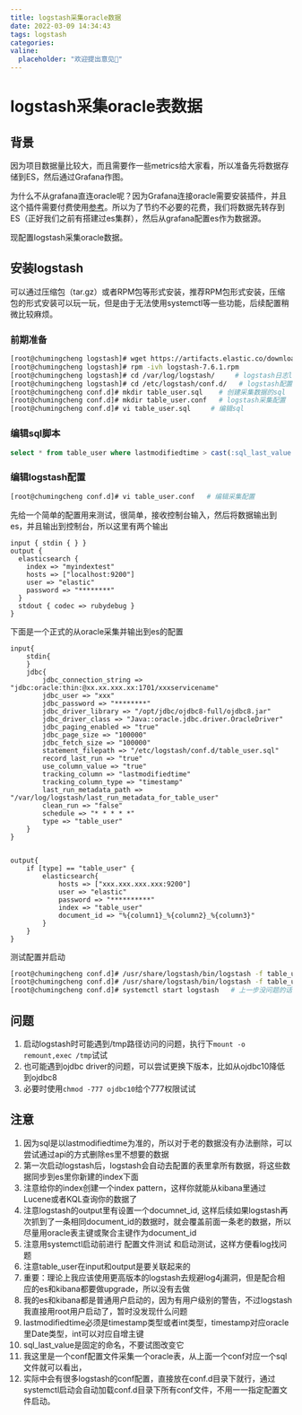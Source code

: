 ```yaml
---
title: logstash采集oracle数据
date: 2022-03-09 14:34:43
tags: logstash
categories:
valine:
  placeholder: "欢迎提出意见💪"
---
```


# logstash采集oracle表数据

## 背景

因为项目数据量比较大，而且需要作一些metrics给大家看，所以准备先将数据存储到ES，然后通过Grafana作图。

为什么不从grafana直连oracle呢？因为Grafana连接oracle需要安装插件，并且这个插件需要付费使用[参考](https://grafana.com/grafana/plugins/grafana-oracle-datasource/?utm_source=grafana_add_ds)。所以为了节约不必要的花费，我们将数据先转存到ES（正好我们之前有搭建过es集群），然后从grafana配置es作为数据源。

现配置logstash采集oracle数据。

## 安装logstash

可以通过压缩包（tar.gz）或者RPM包等形式安装，推荐RPM包形式安装，压缩包的形式安装可以玩一玩，但是由于无法使用systemctl等一些功能，后续配置稍微比较麻烦。

### 前期准备

```bash
[root@chumingcheng logstash]# wget https://artifacts.elastic.co/downloads/logstash/logstash-7.6.1.rpm
[root@chumingcheng logstash]# rpm -ivh logstash-7.6.1.rpm
[root@chumingcheng logstash]# cd /var/log/logstash/     # logstash日志log目录
[root@chumingcheng logstash]# cd /etc/logstash/conf.d/   # logstash配置文件目录
[root@chumingcheng conf.d]# mkdir table_user.sql    # 创建采集数据的sql
[root@chumingcheng conf.d]# mkdir table_user.conf   # logstash采集配置
[root@chumingcheng conf.d]# vi table_user.sql     # 编辑sql
```

### 编辑sql脚本

```sql
select * from table_user where lastmodifiedtime > cast(:sql_last_value as date)
```

### 编辑logstash配置

```bash
[root@chumingcheng conf.d]# vi table_user.conf   # 编辑采集配置
```

先给一个简单的配置用来测试，很简单，接收控制台输入，然后将数据输出到es，并且输出到控制台，所以这里有两个输出

```
input { stdin { } }
output {
  elasticsearch {
    index => "myindextest"
    hosts => ["localhost:9200"]
    user => "elastic"
    password => "********"
  }
  stdout { codec => rubydebug }
}
```

下面是一个正式的从oracle采集并输出到es的配置

```
input{
    stdin{
    }
    jdbc{
        jdbc_connection_string => "jdbc:oracle:thin:@xx.xx.xxx.xx:1701/xxxservicename"
        jdbc_user => "xxx"
        jdbc_password => "********"
        jdbc_driver_library => "/opt/jdbc/ojdbc8-full/ojdbc8.jar"
        jdbc_driver_class => "Java::oracle.jdbc.driver.OracleDriver"
        jdbc_paging_enabled => "true"
        jdbc_page_size => "100000"
        jdbc_fetch_size => "100000"
        statement_filepath => "/etc/logstash/conf.d/table_user.sql"
        record_last_run => "true"
        use_column_value => "true"
        tracking_column => "lastmodifiedtime"
        tracking_column_type => "timestamp"
        last_run_metadata_path => "/var/log/logstash/last_run_metadata_for_table_user"
        clean_run => "false"
        schedule => "* * * * *"
        type => "table_user"
    }
}


output{
    if [type] == "table_user" {
        elasticsearch{
            hosts => ["xxx.xxx.xxx.xxx:9200"]
            user => "elastic"
            password => "**********"
            index => "table_user"
            document_id => "%{column1}_%{column2}_%{column3}"
        }
    }
}
```

测试配置并启动

```bash
[root@chumingcheng conf.d]# /usr/share/logstash/bin/logstash -f table_user.conf -t   # 测试配置
[root@chumingcheng conf.d]# /usr/share/logstash/bin/logstash -f table_user.conf   # 启动测试，看log调试
[root@chumingcheng conf.d]# systemctl start logstash   # 上一步没问题的话，执行这个命令后台启动
```

## 问题

1. 启动logstash时可能遇到/tmp路径访问的问题，执行下`mount -o remount,exec /tmp`试试
2. 也可能遇到ojdbc driver的问题，可以尝试更换下版本，比如从ojdbc10降低到ojdbc8
3. 必要时使用`chmod -777 ojdbc10`给个777权限试试


## 注意

1. 因为sql是以lastmodifiedtime为准的，所以对于老的数据没有办法删除，可以尝试通过api的方式删除es里不想要的数据
2. 第一次启动logstash后，logstash会自动去配置的表里拿所有数据，将这些数据同步到es里你新建的index下面
3. 注意给你的index创建一个index pattern，这样你就能从kibana里通过Lucene或者KQL查询你的数据了
4. 注意logstash的output里有设置一个documnet_id, 这样后续如果logstash再次抓到了一条相同document_id的数据时，就会覆盖前面一条老的数据，所以尽量用oracle表主键或聚合主键作为document_id
5. 注意用systemctl启动前进行 配置文件测试  和启动测试，这样方便看log找问题
6. 注意table_user在input和output是要关联起来的
7. 重要：理论上我应该使用更高版本的logstash去规避log4j漏洞，但是配合相应的es和kibana都要做upgrade，所以没有去做
8. 我的es和kibana都是普通用户启动的，因为有用户级别的警告，不过logstash我直接用root用户启动了，暂时没发现什么问题
9. lastmodifiedtime必须是timestamp类型或者int类型，timestamp对应oracle里Date类型，int可以对应自增主键
10. sql_last_value是固定的命名，不要试图改变它
11. 我这里是一个conf配置文件采集一个oracle表，从上面一个conf对应一个sql文件就可以看出，
12. 实际中会有很多logstash的conf配置，直接放在conf.d目录下就行，通过systemctl启动会自动加载conf.d目录下所有conf文件，不用一一指定配置文件启动。
